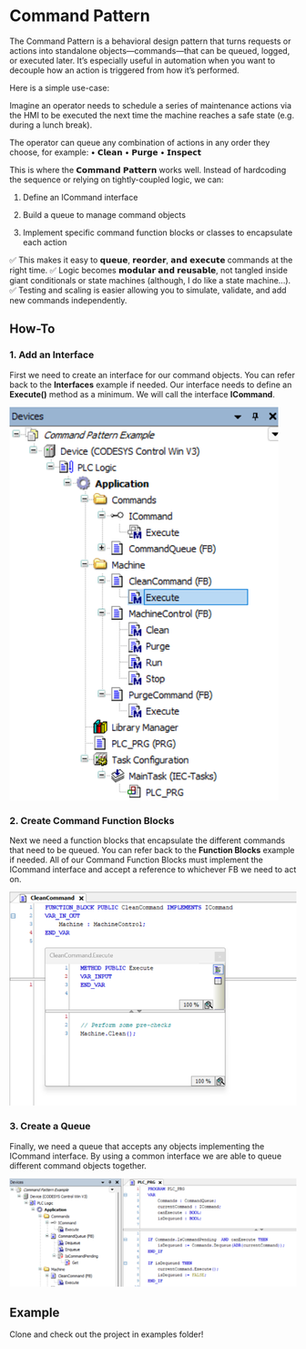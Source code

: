 # Command Pattern

The Command Pattern is a behavioral design pattern that turns requests or actions into standalone objects—commands—that can be queued, logged, or executed later. It’s especially useful in automation when you want to decouple how an action is triggered from how it’s performed.

Here is a simple use-case:

Imagine an operator needs to schedule a series of maintenance actions via the HMI to be executed the next time the machine reaches a safe state (e.g. during a lunch break).

The operator can queue any combination of actions in any order they choose, for example:
• 𝗖𝗹𝗲𝗮𝗻
• 𝗣𝘂𝗿𝗴𝗲
• 𝗜𝗻𝘀𝗽𝗲𝗰𝘁

This is where the 𝗖𝗼𝗺𝗺𝗮𝗻𝗱 𝗣𝗮𝘁𝘁𝗲𝗿𝗻 works well.
Instead of hardcoding the sequence or relying on tightly-coupled logic, we can:

1. Define an ICommand interface

2. Build a queue to manage command objects

3. Implement specific command function blocks or classes to encapsulate each action

✅ This makes it easy to 𝗾𝘂𝗲𝘂𝗲, 𝗿𝗲𝗼𝗿𝗱𝗲𝗿, 𝗮𝗻𝗱 𝗲𝘅𝗲𝗰𝘂𝘁𝗲 commands at the right time.
✅ Logic becomes 𝗺𝗼𝗱𝘂𝗹𝗮𝗿 𝗮𝗻𝗱 𝗿𝗲𝘂𝘀𝗮𝗯𝗹𝗲, not tangled inside giant conditionals or state machines (although, I do like a state machine...).
✅ Testing and scaling is easier allowing you to simulate, validate, and add new commands independently.


## How-To

### 1. Add an Interface

First we need to create an interface for our command objects. You can refer back to the **Interfaces** example
if needed. Our interface needs to define an **Execute()** method as a minimum. We will call the interface **ICommand**.

![Insert POU](/private/images/Command/tree.png)

### 2. Create Command Function Blocks

Next we need a function blocks that encapsulate the different commands that need to be queued. You can refer back to the **Function Blocks** example if needed.
All of our Command Function Blocks must implement the ICommand interface and accept a reference to whichever FB we need to act on. 

![Insert POU](/private/images/command/Command-fb.png)

### 3. Create a Queue

Finally, we need a queue that accepts any objects implementing the ICommand interface. By using a common interface we are able to 
queue different command objects together.

![Insert POU](/private/images/Command/queue.png)


## Example

Clone and check out the project in examples folder!